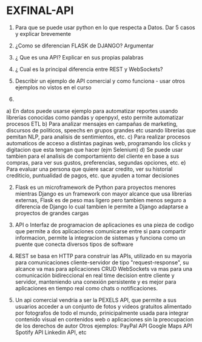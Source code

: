 # EXFINAL-API

1. Para que se puede usar python en lo que respecta a Datos. Dar 5 casos y explicar brevemente
2. ¿Como se diferencian FLASK de DJANGO? Argumentar
3. ¿ Que es una API? Explicar en sus propias palabras
4. ¿ Cual es la principal diferencia entre REST y WebSockets?
5. Describir un ejemplo de API comercial y como funciona - usar otros ejemplos no vistos en el curso

1.
a) En datos puede usarse ejemplo para automatizar reportes usando librerias conocidas como pandas y openpyxl, esto permite automatizar procesos ETL
b) Para analizar mensajes en campañas de marketing, discursos de politicos, speechs en grupos grandes etc usando librerias que pemitan NLP, para analisis de sentimientos, etc.
c) Para realizar procesos automaticos de acceso a distintas paginas web, programando los clicks y digitacion que esta tengan que hacer (ejm Selenium)
d) Se puede usar tambien para el analisis de comportamiento del cliente en base a sus compras, para ver sus gustos, preferencias, segundas opciones, etc.
e) Para evaluar una persona que quiere sacar credito, ver su historial crediticio, puntualidad de pagos, etc. que ayuden a tomar decisiones

2. Flask es un microframework de Python para proyectos menores mientras Django es un framework con mayor alcance que usa librerias externas, Flask es de peso mas ligero pero tambien menos seguro a diferencia de Django lo cual tambien le permite a Django adaptarse a proyectos de grandes cargas

3. API o Interfaz de programacion de aplicaciones es una pieza de codigo que permite a dos aplicaciones comunicarse entre si para compartir informacion, permite la integracion de sistemas y funciona como un puente que conecta diversos tipos de software

4. REST se basa en HTTP para construir las APIs, utilizado en su mayoria para comunicaciones cliente-servidor de tipo "request-response", su alcance va mas para aplicaciones CRUD
   WebSockets va mas para una comunicación bidireccional en real time decision entre cliente y servidor, manteniendo una conexión persistente y es mejor para aplicaciones en tiempo real como chats o notificaciones.

5. Un api comercial vendria a ser la PEXELS API, que permite a sus usuarios acceder a un conjunto de fotos y videos gratuitos alimentado por fotografos de todo el mundo, prinicipalmente usada para integrar contenido visual en contenidos web o aplicaciones sin la preocupacion de los derechos de autor
   Otros ejemplos:
   PayPal API
   Google Maps API
   Spotify API
   Linkedin API, etc

